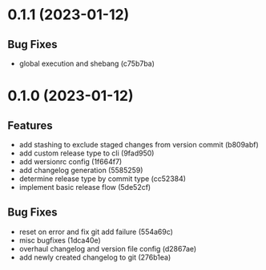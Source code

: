 # 0.1.1 (2023-01-12)
## Bug Fixes 
- global execution and shebang (c75b7ba)
# 0.1.0 (2023-01-12)
## Features 
- add stashing to exclude staged changes from version commit (b809abf)
- add custom release type to cli (9fad950)
- add wersionrc config (1f664f7)
- add changelog generation (5585259)
- determine release type by commit type (cc52384)
- implement basic release flow (5de52cf)
## Bug Fixes 
- reset on error and fix git add failure (554a69c)
- misc bugfixes (1dca40e)
- overhaul changelog and version file config (d2867ae)
- add newly created changelog to git (276b1ea)
